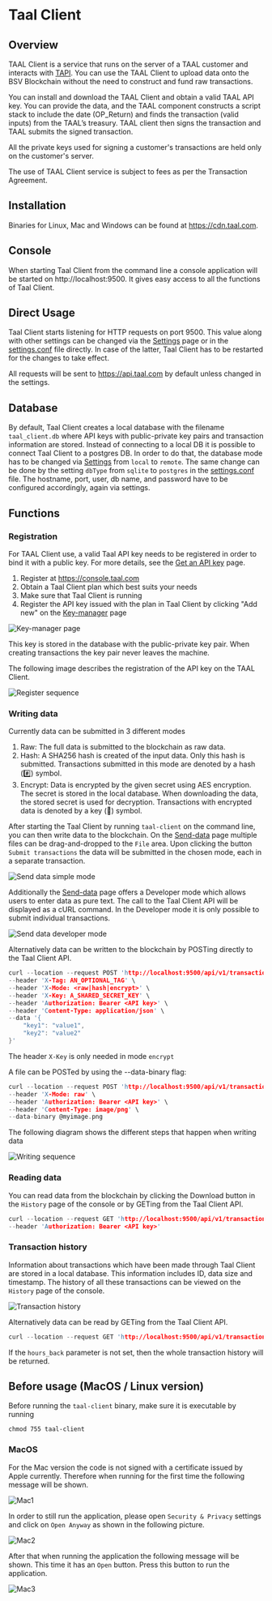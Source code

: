 # Taal Client

## Overview

TAAL Client is a service that runs on the server of a TAAL customer and interacts with [TAPI](https://docs.taal.com/core-products/transaction-processing/taal-transaction-endpoints). You can use the TAAL Client to upload data onto the BSV Blockchain without the need to construct and fund raw transactions.

You can install and download the TAAL Client and obtain a valid TAAL API key. You can provide the data, and the TAAL component constructs a script stack to include the date (OP_Return) and finds the transaction (valid inputs) from the TAAL’s treasury. TAAL client then signs the transaction and TAAL submits the signed transaction.

All the private keys used for signing a customer's transactions are held only on the customer's server.

The use of TAAL Client service is subject to fees as per the Transaction Agreement.

## Installation

Binaries for Linux, Mac and Windows can be found at https://cdn.taal.com.

## Console

When starting Taal Client from the command line a console application will be started on http://localhost:9500. It gives easy access to all the functions of Taal Client.

## Direct Usage

Taal Client starts listening for HTTP requests on port 9500. This value along with other settings can be changed via the [Settings](https://localhost:9500/settings) page or in the [settings.conf](./settings.conf) file directly. In case of the latter, Taal Client has to be restarted for the changes to take effect.

All requests will be sent to https://api.taal.com by default unless changed in the settings.

## Database

By default, Taal Client creates a local database with the filename `taal_client.db` where API keys with public-private key pairs and transaction information are stored. Instead of connecting to a local DB it is possible to connect Taal Client to a postgres DB. In order to do that, the database mode has to be changed via [Settings](https://localhost:9500/settings) from `local` to `remote`. The same change can be done by the setting `dbType` from `sqlite` to `postgres` in the [settings.conf](./settings.conf) file. The hostname, port, user, db name, and password have to be configured accordingly, again via settings.

## Functions

### Registration

For TAAL Client use, a valid Taal API key needs to be registered in order to bind it with a public key. For more details, see the [Get an API key](https://docs.taal.com/introduction/get-an-api-key) page.

1. Register at https://console.taal.com
2. Obtain a Taal Client plan which best suits your needs
3. Make sure that Taal Client is running
4. Register the API key issued with the plan in Taal Client by clicking "Add new" on the [Key-manager](https://localhost:9500/key-manager) page

![Key-manager page](assets/key-manager.png)

This key is stored in the database with the public-private key pair. When creating transactions the key pair never leaves the machine.

The following image describes the registration of the API key on the TAAL Client.

![Register sequence](assets/register.png)

### Writing data

Currently data can be submitted in 3 different modes

1. Raw: The full data is submitted to the blockchain as raw data.
2. Hash: A SHA256 hash is created of the input data. Only this hash is submitted. Transactions submitted in this mode are denoted by a hash (#️⃣) symbol.
3. Encrypt: Data is encrypted by the given secret using AES encryption. The secret is stored in the local database. When downloading the data, the stored secret is used for decryption. Transactions with encrypted data is denoted by a key (🔑) symbol.

After starting the Taal Client by running `taal-client` on the command line, you can then write data to the blockchain. On the [Send-data](http://localhost:9500/send-data) page multiple files can be drag-and-dropped to the `File` area. Upon clicking the button `Submit transactions` the data will be submitted in the chosen mode, each in a separate transaction.

![Send data simple mode](assets/send-data-simple-mode.png)

Additionally the [Send-data](http://localhost:9500/send-data) page offers a Developer mode which allows users to enter data as pure text. The call to the Taal Client API will be displayed as a cURL command. In the Developer mode it is only possible to submit individual transactions.

![Send data developer mode](assets/send-data-developer-mode.png)

Alternatively data can be written to the blockchain by POSTing directly to the Taal Client API.

```c
curl --location --request POST 'http://localhost:9500/api/v1/transactions' \
--header 'X-Tag: AN_OPTIONAL_TAG' \
--header 'X-Mode: <raw|hash|encrypt>' \
--header 'X-Key: A_SHARED_SECRET_KEY' \
--header 'Authorization: Bearer <API key>' \
--header 'Content-Type: application/json' \
--data '{
    "key1": "value1",
    "key2": "value2"
}'
```

The header `X-Key` is only needed in mode `encrypt`

A file can be POSTed by using the --data-binary flag:

```c
curl --location --request POST 'http://localhost:9500/api/v1/transactions' \
--header 'X-Mode: raw' \
--header 'Authorization: Bearer <API key>' \
--header 'Content-Type: image/png' \
--data-binary @myimage.png
```

The following diagram shows the different steps that happen when writing data

![Writing sequence](assets/write.png)

### Reading data

You can read data from the blockchain by clicking the Download button in the `History` page of the console or by GETing from the Taal Client API.

```c
curl --location --request GET 'http://localhost:9500/api/v1/transactions/<txid>' \
--header 'Authorization: Bearer <API key>'
```

### Transaction history

Information about transactions which have been made through Taal Client are stored in a local database. This information includes ID, data size and timestamp. The history of all these transactions can be viewed on the `History` page of the console.

![Transaction history](assets/transaction-history.png)

Alternatively data can be read by GETing from the Taal Client API.

```c
curl --location --request GET 'http://localhost:9500/api/v1/transactions/?hours_back=24'
```

If the `hours_back` parameter is not set, then the whole transaction history will be returned.

## Before usage (MacOS / Linux version)

Before running the `taal-client` binary, make sure it is executable by running

```
chmod 755 taal-client
```

### MacOS

For the Mac version the code is not signed with a certificate issued by Apple currently. Therefore when running for the first time the following message will be shown.

![Mac1](assets/mac1.png)

In order to still run the application, please open `Security & Privacy` settings and click on `Open Anyway` as shown in the following picture.

![Mac2](assets/mac2.png)

After that when running the application the following message will be shown. This time it has an `Open` button. Press this button to run the application.

![Mac3](assets/mac3.png)
